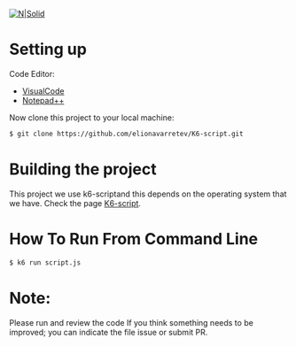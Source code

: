 [![N|Solid](https://k6.io/images/landscape-icon.png)](https://k6.io/)

# Setting up
Code Editor:
* [VisualCode](https://code.visualstudio.com/) 
* [Notepad++](https://notepad-plus-plus.org/downloads/)

Now clone this project to your local machine:

```sh
$ git clone https://github.com/elionavarretev/K6-script.git
```
# Building the project
This project we use k6-scriptand this depends on the operating system that we have. Check the page [K6-script](https://k6.io/docs/getting-started/installation).


# How To Run From Command Line

```sh
$ k6 run script.js
```

# Note:
Please run and review the code
If you think something needs to be improved; you can indicate the file issue or submit PR.
